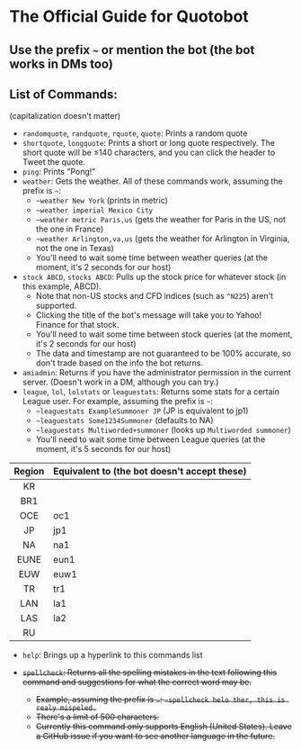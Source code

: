 # The Official Guide for Quotobot
## Use the prefix `~` or mention the bot (the bot works in DMs too)
## List of Commands:
(capitalization doesn't matter)
- `randomquote`, `randquote`, `rquote`, `quote`: Prints a random quote
- `shortquote`, `longquote`: Prints a short or long quote respectively. The short quote will be ≤140 characters, and you can click the header to Tweet the quote.
- `ping`: Prints "Pong!"
- `weather`: Gets the weather. All of these commands work, assuming the prefix is `~`:
  - `~weather New York` (prints in metric)
  - `~weather imperial Mexico City`
  - `~weather metric Paris,us` (gets the weather for Paris in the US, not the one in France)
  - `~weather Arlington,va,us` (gets the weather for Arlington in Virginia, not the one in Texas)
  - You'll need to wait some time between weather queries (at the moment, it's 2 seconds for our host)
- `stock ABCD`, `stocks ABCD`: Pulls up the stock price for whatever stock (in this example, ABCD).
  - Note that non-US stocks and CFD indices (such as `^N225`) aren't supported.
  - Clicking the title of the bot's message will take you to Yahoo! Finance for that stock.
  - You'll need to wait some time between stock queries (at the moment, it's 2 seconds for our host)
  - The data and timestamp are not guaranteed to be 100% accurate, so don't trade based on the info the bot returns.
- `amiadmin`: Returns if you have the administrator permission in the current server. (Doesn't work in a DM, although you can try.)
- `league`, `lol`, `lolstats` or `leaguestats`: Returns some stats for a certain League user. For example, assuming the prefix is `~`:
  - `~leaguestats ExampleSummoner JP` (JP is equivalent to jp1)
  - `~leaguestats Some1234Summoner` (defaults to NA)
  - `~leaguestats Multiworded+summoner` (looks up `Multiworded summoner`)
  - You'll need to wait some time between League queries (at the moment, it's 5 seconds for our host)



| Region | Equivalent to (the bot doesn't accept these) |
|:--------:|---------------|
| KR     |               |
| BR1    |               |
| OCE    | oc1           |
| JP     | jp1           |
| NA     | na1           |
| EUNE   | eun1          |
| EUW    | euw1          |
| TR     | tr1           |
| LAN    | la1           |
| LAS    | la2           |
| RU | |

- `help`: Brings up a hyperlink to this commands list

- ~~`spellcheck`: Returns all the spelling mistakes in the text following this command and suggestions for what the correct word may be.~~
  - ~~Example, assuming the prefix is `~`: `~spellcheck helo ther, this is realy mispeled.`~~
  - ~~There's a limit of 500 characters.~~
  - ~~Currently this command only supports English (United States). Leave a GitHub issue if you want to see another language in the future.~~